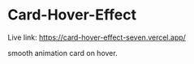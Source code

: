 # Card-Hover-Effect


Live link: https://card-hover-effect-seven.vercel.app/


smooth animation card on hover.
